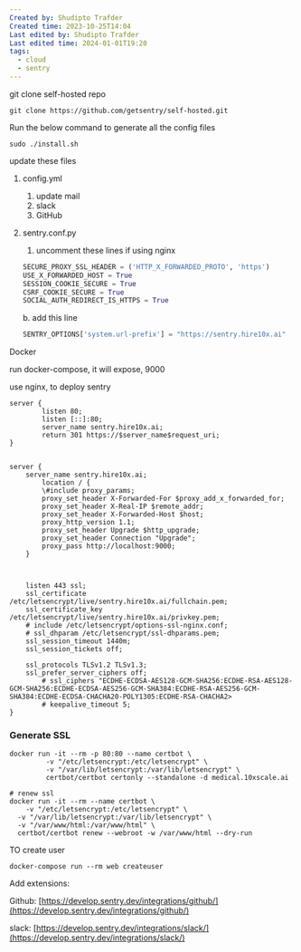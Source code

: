 ```yaml
---
Created by: Shudipto Trafder
Created time: 2023-10-25T14:04
Last edited by: Shudipto Trafder
Last edited time: 2024-01-01T19:20
tags:
  - cloud
  - sentry
---
```

git clone self-hosted repo

```Shell
git clone https://github.com/getsentry/self-hosted.git
```

  

Run the below command to generate all the config files

```Shell
sudo ./install.sh
```

  

update these files

1. config.yml
    1. update mail
    2. slack
    3. GitHub
2. sentry.conf.py
    
    1. uncomment these lines if using nginx
    
    ```Python
    SECURE_PROXY_SSL_HEADER = ('HTTP_X_FORWARDED_PROTO', 'https')
    USE_X_FORWARDED_HOST = True
    SESSION_COOKIE_SECURE = True
    CSRF_COOKIE_SECURE = True
    SOCIAL_AUTH_REDIRECT_IS_HTTPS = True
    ```
    
    b. add this line
    
    ```Python
    SENTRY_OPTIONS['system.url-prefix'] = "https://sentry.hire10x.ai"
    ```
    
      
    

Docker

run docker-compose, it will expose, 9000

  

use nginx, to deploy sentry

```Shell
server {
        listen 80;
        listen [::]:80;
        server_name sentry.hire10x.ai;
        return 301 https://$server_name$request_uri;
}


server {
    server_name sentry.hire10x.ai;
		location / {
        \#include proxy_params;
        proxy_set_header X-Forwarded-For $proxy_add_x_forwarded_for;
        proxy_set_header X-Real-IP $remote_addr;
        proxy_set_header X-Forwarded-Host $host;
        proxy_http_version 1.1;
        proxy_set_header Upgrade $http_upgrade;
        proxy_set_header Connection "Upgrade";
        proxy_pass http://localhost:9000;
    }



    listen 443 ssl;
    ssl_certificate /etc/letsencrypt/live/sentry.hire10x.ai/fullchain.pem;
    ssl_certificate_key /etc/letsencrypt/live/sentry.hire10x.ai/privkey.pem;
    # include /etc/letsencrypt/options-ssl-nginx.conf;
    # ssl_dhparam /etc/letsencrypt/ssl-dhparams.pem;
    ssl_session_timeout 1440m;
    ssl_session_tickets off;

    ssl_protocols TLSv1.2 TLSv1.3;
    ssl_prefer_server_ciphers off;
        # ssl_ciphers "ECDHE-ECDSA-AES128-GCM-SHA256:ECDHE-RSA-AES128-GCM-SHA256:ECDHE-ECDSA-AES256-GCM-SHA384:ECDHE-RSA-AES256-GCM-SHA384:ECDHE-ECDSA-CHACHA20-POLY1305:ECDHE-RSA-CHACHA2>
        # keepalive_timeout 5;
}
```

### Generate SSL

```Shell
docker run -it --rm -p 80:80 --name certbot \
         -v "/etc/letsencrypt:/etc/letsencrypt" \
         -v "/var/lib/letsencrypt:/var/lib/letsencrypt" \
         certbot/certbot certonly --standalone -d medical.10xscale.ai

# renew ssl
docker run -it --rm --name certbot \
	-v "/etc/letsencrypt:/etc/letsencrypt" \
  -v "/var/lib/letsencrypt:/var/lib/letsencrypt" \
  -v "/var/www/html:/var/www/html" \
  certbot/certbot renew --webroot -w /var/www/html --dry-run
```

  

TO create user

```Shell
docker-compose run --rm web createuser
```

  

Add extensions:

Github: [https://develop.sentry.dev/integrations/github/](https://develop.sentry.dev/integrations/github/)

slack: [https://develop.sentry.dev/integrations/slack/](https://develop.sentry.dev/integrations/slack/)